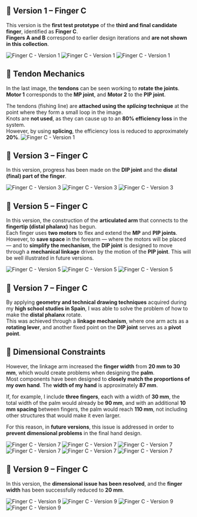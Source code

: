 ## 🦾 Version 1 – Finger C
This version is the **first test prototype** of the **third and final candidate finger**, identified as **Finger C**.  
**Fingers A and B** correspond to earlier design iterations and **are not shown in this collection**.

![Finger C - Version 1](Main_dedo_C_v1/f1_v1.PNG)
![Finger C - Version 1](Main_dedo_C_v1/f2_v1.PNG)
![Finger C - Version 1](Main_dedo_C_v1/f3_v1.PNG)
## 🔹 Tendon Mechanics

In the last image, the **tendons** can be seen working to **rotate the joints**.  
**Motor 1** corresponds to the **MP joint**, and **Motor 2** to the **PIP joint**.  

The tendons (fishing line) are **attached using the _splicing_ technique** at the point where they form a small loop in the image.  
Knots are **not used**, as they can cause up to an **80% efficiency loss** in the system.  
However, by using **splicing**, the efficiency loss is reduced to approximately **20%**.
![Finger C - Version 1](Main_dedo_C_v1/f4_v1.PNG)



## 🦾 Version 3 – Finger C
In this version, progress has been made on the **DIP joint** and the **distal (final) part of the finger**.

![Finger C - Version 3](Main_dedo_C_v3/f1_v3.PNG)
![Finger C - Version 3](Main_dedo_C_v3/f2_v3.PNG)
![Finger C - Version 3](Main_dedo_C_v3/f3_v3.PNG)


## 🦾 Version 5 – Finger C
In this version, the construction of the **articulated arm** that connects to the **fingertip (distal phalanx)** has begun.  
Each finger uses **two motors** to flex and extend the **MP** and **PIP joints**.  
However, to **save space** in the forearm — where the motors will be placed — and to **simplify the mechanism**, the **DIP joint** is designed to move through a **mechanical linkage** driven by the motion of the **PIP joint**. This will be well illustrated in future versions.

![Finger C - Version 5](Main_dedo_C_v5/f1_v5.PNG)
![Finger C - Version 5](Main_dedo_C_v5/f2_v5.PNG)
![Finger C - Version 5](Main_dedo_C_v5/f3_v5.PNG)

## 🦾 Version 7 – Finger C
By applying **geometry and technical drawing techniques** acquired during my **high school studies in Spain**, I was able to solve the problem of how to make the **distal phalanx** rotate.  
This was achieved through a **linkage mechanism**, where one arm acts as a **rotating lever**, and another fixed point on the **DIP joint** serves as a **pivot point**.
## 🔹 Dimensional Constraints

However, the linkage arm increased the **finger width** from **20 mm to 30 mm**, which would create problems when designing the **palm**.  
Most components have been designed to **closely match the proportions of my own hand**. The **width of my hand** is approximately **87 mm**.  

If, for example, I include **three fingers**, each with a width of **30 mm**, the total width of the palm would already be **90 mm**, and with an additional **10 mm spacing** between fingers, the palm would reach **110 mm**, not including other structures that would make it even larger.  

For this reason, in **future versions**, this issue is addressed in order to **prevent dimensional problems** in the final hand design.

![Finger C - Version 7](Main_dedo_C_v7/f1_v7.PNG)
![Finger C - Version 7](Main_dedo_C_v7/f2_v7.PNG)
![Finger C - Version 7](Main_dedo_C_v7/f3_v7.PNG)
![Finger C - Version 7](Main_dedo_C_v7/f4_v7.PNG)
![Finger C - Version 7](Main_dedo_C_v7/f5_v7.PNG)
![Finger C - Version 7](Main_dedo_C_v7/f6_v7.PNG)


## 🦾 Version 9 – Finger C
In this version, the **dimensional issue has been resolved**, and the **finger width** has been successfully reduced to **20 mm**.

![Finger C - Version 9](Main_dedo_C_v9/f1_v9.PNG)
![Finger C - Version 9](Main_dedo_C_v9/f2_v9.PNG)
![Finger C - Version 9](Main_dedo_C_v9/f3_v9.PNG)
![Finger C - Version 9](Main_dedo_C_v9/f4_v9.PNG)
